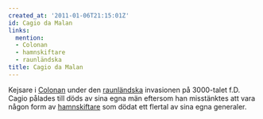 ```yaml
---
created_at: '2011-01-06T21:15:01Z'
id: Cagio da Malan
links:
  mention:
  - Colonan
  - hamnskiftare
  - raunländska
title: Cagio da Malan
---
```


Kejsare i [Colonan] under den [raunländska] invasionen på 3000-talet f.D. Cagio pålades till döds av
sina egna män eftersom han misstänktes att vara någon form av [hamnskiftare] som dödat ett flertal
av sina egna generaler.

  [Colonan]: Colonan
  [raunländska]: raunländska
  [hamnskiftare]: hamnskiftare
